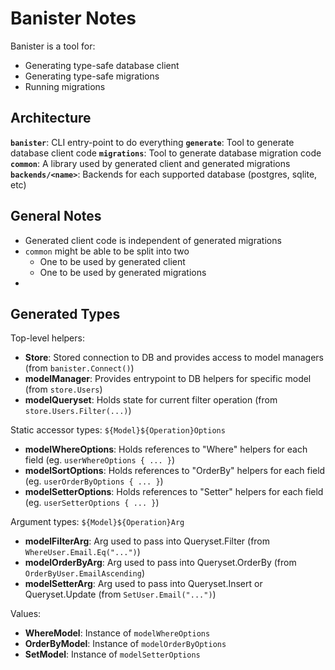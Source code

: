 Banister Notes
==============

Banister is a tool for:

- Generating type-safe database client
- Generating type-safe migrations
- Running migrations

Architecture
------------

**`banister`**: CLI entry-point to do everything
**`generate`**: Tool to generate database client code
**`migrations`**: Tool to generate database migration code
**`common`**: A library used by generated client and generated migrations
**`backends/<name>`**: Backends for each supported database (postgres, sqlite, etc)

General Notes
-------------

- Generated client code is independent of generated migrations
- `common` might be able to be split into two
    - One to be used by generated client
    - One to be used by generated migrations
- 

Generated Types
---------------

Top-level helpers:

- **Store**: Stored connection to DB and provides access to model managers (from `banister.Connect()`)
- **modelManager**: Provides entrypoint to DB helpers for specific model (from `store.Users`)
- **modelQueryset**: Holds state for current filter operation (from `store.Users.Filter(...)`)

Static accessor types:
`${Model}${Operation}Options`

- **modelWhereOptions**: Holds references to "Where" helpers for each field (eg. `userWhereOptions { ... }`)
- **modelSortOptions**: Holds references to "OrderBy" helpers for each field (eg. `userOrderByOptions { ... }`)
- **modelSetterOptions**: Holds references to "Setter" helpers for each field (eg. `userSetterOptions { ... }`)

Argument types:
`${Model}${Operation}Arg`

- **modelFilterArg**: Arg used to pass into Queryset.Filter (from `WhereUser.Email.Eq("...")`)
- **modelOrderByArg**: Arg used to pass into Queryset.OrderBy (from `OrderByUser.EmailAscending`)
- **modelSetterArg**: Arg used to pass into Queryset.Insert or Queryset.Update (from `SetUser.Email("...")`)

Values:

- **WhereModel**: Instance of `modelWhereOptions`
- **OrderByModel**: Instance of `modelOrderByOptions`
- **SetModel**: Instance of `modelSetterOptions`
